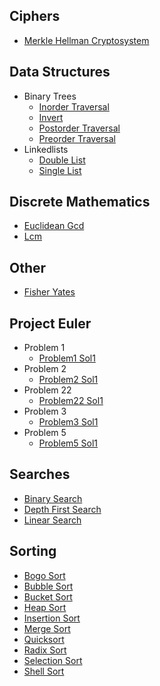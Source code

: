 
## Ciphers
  * [Merkle Hellman Cryptosystem](https://github.com/TheAlgorithms/Ruby/blob/master/ciphers/merkle_hellman_cryptosystem.rb)

## Data Structures
  * Binary Trees
    * [Inorder Traversal](https://github.com/TheAlgorithms/Ruby/blob/master/data_structures/binary_trees/inorder_traversal.rb)
    * [Invert](https://github.com/TheAlgorithms/Ruby/blob/master/data_structures/binary_trees/invert.rb)
    * [Postorder Traversal](https://github.com/TheAlgorithms/Ruby/blob/master/data_structures/binary_trees/postorder_traversal.rb)
    * [Preorder Traversal](https://github.com/TheAlgorithms/Ruby/blob/master/data_structures/binary_trees/preorder_traversal.rb)
  * Linkedlists
    * [Double List](https://github.com/TheAlgorithms/Ruby/blob/master/data_structures/LinkedLists/double_list.rb)
    * [Single List](https://github.com/TheAlgorithms/Ruby/blob/master/data_structures/LinkedLists/single_list.rb)

## Discrete Mathematics
  * [Euclidean Gcd](https://github.com/TheAlgorithms/Ruby/blob/master/discrete_mathematics/euclidean_gcd.rb)
  * [Lcm](https://github.com/TheAlgorithms/Ruby/blob/master/discrete_mathematics/lcm.rb)

## Other
  * [Fisher Yates](https://github.com/TheAlgorithms/Ruby/blob/master/other/fisher_yates.rb)

## Project Euler
  * Problem 1
    * [Problem1 Sol1](https://github.com/TheAlgorithms/Ruby/blob/master/Project%20Euler/Problem%201/problem1_sol1.rb)
  * Problem 2
    * [Problem2 Sol1](https://github.com/TheAlgorithms/Ruby/blob/master/Project%20Euler/Problem%202/problem2_sol1.rb)
  * Problem 22
    * [Problem22 Sol1](https://github.com/TheAlgorithms/Ruby/blob/master/Project%20Euler/Problem%2022/problem22_sol1.rb)
  * Problem 3
    * [Problem3 Sol1](https://github.com/TheAlgorithms/Ruby/blob/master/Project%20Euler/Problem%203/problem3_sol1.rb)
  * Problem 5
    * [Problem5 Sol1](https://github.com/TheAlgorithms/Ruby/blob/master/Project%20Euler/Problem%205/problem5_sol1.rb)

## Searches
  * [Binary Search](https://github.com/TheAlgorithms/Ruby/blob/master/Searches/binary_search.rb)
  * [Depth First Search](https://github.com/TheAlgorithms/Ruby/blob/master/Searches/depth_first_search.rb)
  * [Linear Search](https://github.com/TheAlgorithms/Ruby/blob/master/Searches/linear_search.rb)

## Sorting
  * [Bogo Sort](https://github.com/TheAlgorithms/Ruby/blob/master/Sorting/bogo_sort.rb)
  * [Bubble Sort](https://github.com/TheAlgorithms/Ruby/blob/master/Sorting/bubble_sort.rb)
  * [Bucket Sort](https://github.com/TheAlgorithms/Ruby/blob/master/Sorting/bucket_sort.rb)
  * [Heap Sort](https://github.com/TheAlgorithms/Ruby/blob/master/Sorting/heap_sort.rb)
  * [Insertion Sort](https://github.com/TheAlgorithms/Ruby/blob/master/Sorting/insertion_sort.rb)
  * [Merge Sort](https://github.com/TheAlgorithms/Ruby/blob/master/Sorting/merge_sort.rb)
  * [Quicksort](https://github.com/TheAlgorithms/Ruby/blob/master/Sorting/quicksort.rb)
  * [Radix Sort](https://github.com/TheAlgorithms/Ruby/blob/master/Sorting/radix_sort.rb)
  * [Selection Sort](https://github.com/TheAlgorithms/Ruby/blob/master/Sorting/selection_sort.rb)
  * [Shell Sort](https://github.com/TheAlgorithms/Ruby/blob/master/Sorting/shell_sort.rb)
